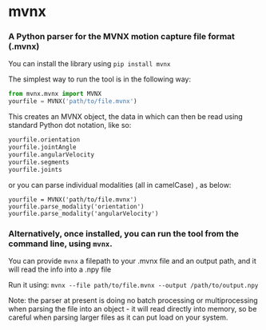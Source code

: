 # mvnx

### A Python parser for the MVNX motion capture file format (.mvnx)

You can install the library using `pip install mvnx`

The simplest way to run the tool is in the following way:

```python
from mvnx.mvnx import MVNX
yourfile = MVNX('path/to/file.mvnx')
```
This creates an MVNX object, the data in which can then be read using standard Python dot notation, like so:

```python
yourfile.orientation 
yourfile.jointAngle
yourfile.angularVelocity
yourfile.segments
yourfile.joints
```
or you can parse individual modalities (all in camelCase) , as below:
```
yourfile = MVNX('path/to/file.mvnx')
yourfile.parse_modality('orientation')
yourfile.parse_modality('angularVelocity')
```

### Alternatively, once installed, you can run the tool from the command line, using `mvnx`.
You can provide `mvnx` a filepath to your .mvnx file and an output path, and it will read the info into a .npy file

Run it using: `mvnx --file path/to/file.mvnx --output /path/to/output.npy`

Note: the parser at present is doing no batch processing or multiprocessing when parsing the file into an object - it will read directly into memory, so be careful when parsing larger files as it can put load on your system.
